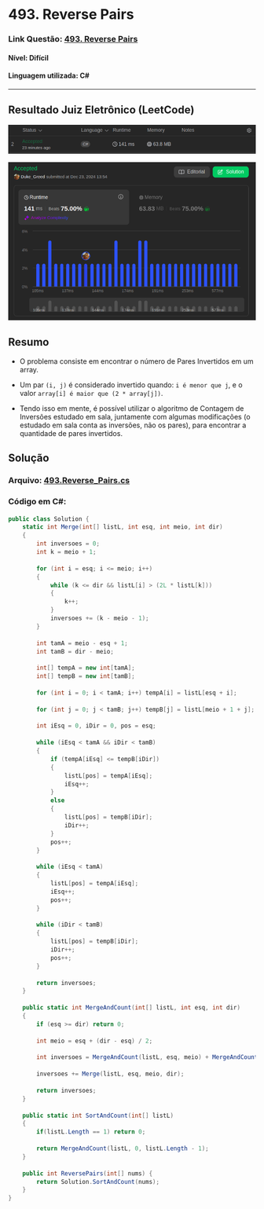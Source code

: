 # 493. Reverse Pairs

### Link Questão: [493. Reverse Pairs](https://leetcode.com/problems/reverse-pairs/description/)

#### Nível: Difícil

#### Linguagem utilizada: C#

---

## Resultado Juiz Eletrônico (LeetCode)

<center>

![Resultado](../../assets/accepted_hard_1.png)

![Resultado Detalhado](../../assets/details_hard_1.png)

</center>

## Resumo

- O problema consiste em encontrar o número de Pares Invertidos em um array.

- Um par `(i, j)` é considerado invertido quando: `i é menor que j`, e o valor `array[i] é maior que (2 * array[j])`.

- Tendo isso em mente, é possível utilizar o algoritmo de Contagem de Inversões estudado em sala, juntamente com algumas modificações (o estudado em sala conta as inversões, não os pares), para encontrar a quantidade de pares invertidos.

## Solução

### Arquivo: [493.Reverse_Pairs.cs](./493.Reverse_Pairs.cs)

### Código em C#:

```cs
public class Solution {
    static int Merge(int[] listL, int esq, int meio, int dir)
    {
        int inversoes = 0;
        int k = meio + 1;
        
        for (int i = esq; i <= meio; i++)
        {
            while (k <= dir && listL[i] > (2L * listL[k]))
            {
                k++;
            }
            inversoes += (k - meio - 1);
        }
        
        int tamA = meio - esq + 1;
        int tamB = dir - meio;
        
        int[] tempA = new int[tamA];
        int[] tempB = new int[tamB];
        
        for (int i = 0; i < tamA; i++) tempA[i] = listL[esq + i];

        for (int j = 0; j < tamB; j++) tempB[j] = listL[meio + 1 + j];

        int iEsq = 0, iDir = 0, pos = esq;

        while (iEsq < tamA && iDir < tamB)
        {
            if (tempA[iEsq] <= tempB[iDir])
            {
                listL[pos] = tempA[iEsq];
                iEsq++;
            }
            else
            {
                listL[pos] = tempB[iDir];
                iDir++;
            }
            pos++;
        }
        
        while (iEsq < tamA)
        {
            listL[pos] = tempA[iEsq];
            iEsq++;
            pos++;
        }
        
        while (iDir < tamB)
        {
            listL[pos] = tempB[iDir];
            iDir++;
            pos++;
        }

        return inversoes;
    }
    
    public static int MergeAndCount(int[] listL, int esq, int dir)
    {
        if (esq >= dir) return 0;

        int meio = esq + (dir - esq) / 2;

        int inversoes = MergeAndCount(listL, esq, meio) + MergeAndCount(listL, meio + 1, dir);

        inversoes += Merge(listL, esq, meio, dir);

        return inversoes;
    }

    public static int SortAndCount(int[] listL)
    {
        if(listL.Length == 1) return 0;
        
        return MergeAndCount(listL, 0, listL.Length - 1);
    }
    
    public int ReversePairs(int[] nums) {
        return Solution.SortAndCount(nums);
    }
}
```